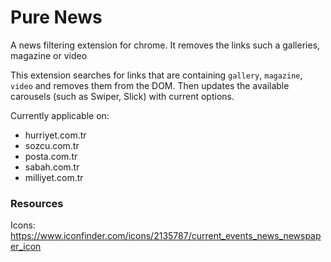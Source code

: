 # Pure News
A news filtering extension for chrome. It removes the links such a galleries, magazine or video

This extension searches for links that are containing `gallery`, `magazine`, `video` and removes them from the DOM. Then updates the available carousels (such as Swiper, Slick) with current options.

Currently applicable on:

* hurriyet.com.tr
* sozcu.com.tr
* posta.com.tr
* sabah.com.tr
* milliyet.com.tr

### Resources
Icons: https://www.iconfinder.com/icons/2135787/current_events_news_newspaper_icon